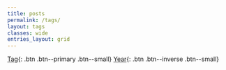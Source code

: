 ```yaml
---
title: posts
permalink: /tags/
layout: tags
classes: wide
entries_layout: grid
---
```


[Tag](../tags){: .btn .btn--primary .btn--small} [Year](../year){: .btn .btn--inverse .btn--small}
